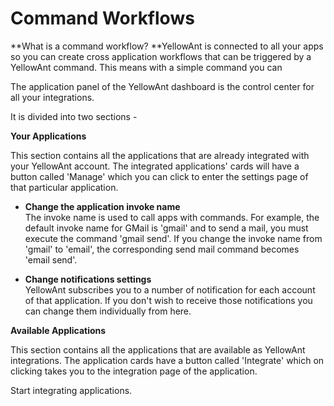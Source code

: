 # Command Workflows

**What is a command workflow? **YellowAnt is connected to all your apps so you can create cross application workflows that can be triggered by a YellowAnt command. This means with a simple command you can

The application panel of the YellowAnt dashboard is the control center for all your integrations.

It is divided into two sections -

**Your Applications**

This section contains all the applications that are already integrated with your YellowAnt account. The integrated applications' cards will have a button called 'Manage' which you can click to enter the settings page of that particular application.

* **Change the application invoke name**  
  The invoke name is used to call apps with commands. For example, the default invoke name for GMail is 'gmail' and to send a mail, you must execute the command 'gmail send'. If you change the invoke name from 'gmail' to 'email', the corresponding send mail command becomes 'email send'.

* **Change notifications settings**  
  YellowAnt subscribes you to a number of notification for each account of that application. If you don't wish to receive those notifications you can change them individually from here.

**Available Applications**

This section contains all the applications that are available as YellowAnt integrations. The application cards have a button called 'Integrate' which on clicking takes you to the integration page of the application.

Start integrating applications.

